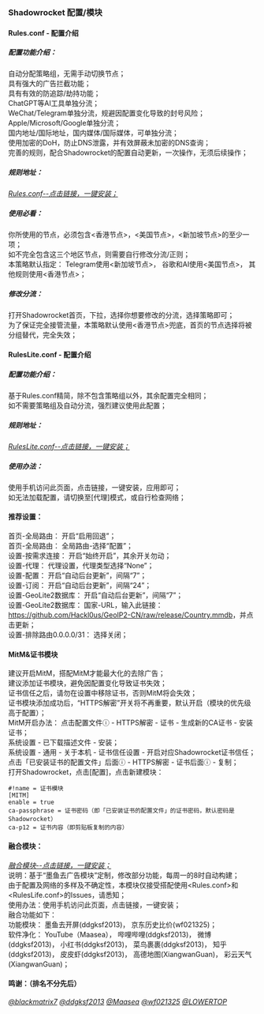 ### Shadowrocket 配置/模块<br>

#### Rules.conf - 配置介绍
##### 配置功能介绍：<br>
自动分配策略组，无需手动切换节点；<br>
具有强大的广告拦截功能；<br>
具有有效的防追踪/劫持功能；<br>
ChatGPT等AI工具单独分流；<br>
WeChat/Telegram单独分流，规避因配置变化导致的封号风险；<br>
Apple/Microsoft/Google单独分流；<br>
国内地址/国际地址，国内媒体/国际媒体，可单独分流；<br>
使用加密的DoH，防止DNS泄露，并有效屏蔽未加密的DNS查询；<br>
完善的规则，配合Shadowrocket的配置自动更新，一次操作，无须后续操作；<br>

##### 规则地址：<br>
[*Rules.conf--点击链接，一键安装；*](https://lowertop.github.io/Shadowrocket-First/redirect.html?url=shadowrocket://config/add/https://raw.githubusercontent.com/XiangwanGuan/Shadowrocket/main/Rules.conf)<br>

##### 使用必看：<br>
你所使用的节点，必须包含<香港节点>，<美国节点>，<新加坡节点>的至少一项；<br>
如不完全包含这三个地区节点，则需要自行修改分流/正则；<br>
本策略默认指定：
Telegram使用<新加坡节点>，
谷歌和AI使用<美国节点>，
其他规则使用<香港节点>；<br>

##### 修改分流：<br>
打开Shadowrocket首页，下拉，选择你想要修改的分流，选择策略即可；<br>
为了保证完全接管流量，本策略默认使用<香港节点>兜底，首页的节点选择将被分组替代，完全失效；<br>

#### RulesLite.conf - 配置介绍
##### 配置功能介绍：<br>
基于Rules.conf精简，除不包含策略组以外，其余配置完全相同；<br>
如不需要策略组及自动分流，强烈建议使用此配置；<br>

##### 规则地址：<br>
[*RulesLite.conf--点击链接，一键安装；*](https://lowertop.github.io/Shadowrocket-First/redirect.html?url=shadowrocket://config/add/https://raw.githubusercontent.com/XiangwanGuan/Shadowrocket/main/RulesLite.conf)<br>

##### 使用办法：<br>
使用手机访问此页面，点击链接，一键安装，应用即可；<br>
如无法加载配置，请切换至[代理]模式，或自行检查网络；<br>

#### 推荐设置：<br>
首页-全局路由：
开启“启用回退”；<br>
首页-全局路由：
全局路由-选择“配置”；<br>
设置-按需求连接：
开启“始终开启”，其余开关勿动；<br>
设置-代理：
代理设置，代理类型选择“None”；<br>
设置-配置：
开启“自动后台更新”，间隔“7”；<br>
设置-订阅：
开启“自动后台更新”，间隔“24”；<br>
设置-GeoLite2数据库：
开启“自动后台更新”，间隔“7”；<br>
设置-GeoLite2数据库：
国家-URL，输入此链接：<https://github.com/Hackl0us/GeoIP2-CN/raw/release/Country.mmdb>，并点击更新；<br>
设置-排除路由0.0.0.0/31：
选择关闭；<br>

#### MitM&证书模块
建议开启MitM，搭配MitM才能最大化的去除广告；<br>
建议添加证书模块，避免因配置变化导致证书失效；<br>
证书信任之后，请勿在设置中移除证书，否则MitM将会失效；<br>
证书模块添加成功后，“HTTPS解密”开关将不再重要，默认开启（模块的优先级高于配置）；<br>
MitM开启办法：
点击配置文件ⓘ - HTTPS解密 - 证书 - 生成新的CA证书 - 安装证书；<br>
系统设置 - 已下载描述文件 - 安装；<br>
系统设置 - 通用 - 关于本机 - 证书信任设置 - 开启对应Shadowrocket证书信任；<br>
点击「已安装证书的配置文件」后面ⓘ - HTTPS解密 - 证书后面ⓘ - 复制；<br>
打开Shadowrocket，点击[配置]，点击新建模块：<br>
```
#!name = 证书模块
[MITM]
enable = true
ca-passphrase = 证书密码（即「已安装证书的配置文件」的证书密码，默认密码是Shadowrocket）
ca-p12 = 证书内容（即剪贴板复制的内容）
```

#### 融合模块：
[*融合模块--点击链接，一键安装；*](https://lowertop.github.io/Shadowrocket-First/redirect.html?url=shadowrocket://install?module=https://raw.githubusercontent.com/XiangwanGuan/Shadowrocket/main/Module.sgmodule)<br>
说明：基于“墨鱼去广告模块”定制，修改部分功能，每周一的8时自动构建；<br>
由于配置及网络的多样及不确定性，本模块仅接受搭配使用<Rules.conf>和<RulesLife.conf>的Issues，请悉知；<br>
使用办法：使用手机访问此页面，点击链接，一键安装；<br>
融合功能如下：<br>
功能模块：
墨鱼去开屏(ddgksf2013)，
京东历史比价(wf021325)；
<br>
软件净化：
YouTube（Maasea），
哔哩哔哩(ddgksf2013)，
微博(ddgksf2013)，
小红书(ddgksf2013)，
菜鸟裹裹(ddgksf2013)，
知乎(ddgksf2013)，
皮皮虾(ddgksf2013)，
高德地图(XiangwanGuan)，
彩云天气(XiangwanGuan)；
<br>

#### 鸣谢：（排名不分先后）<br>
[*@blackmatrix7*](https://github.com/blackmatrix7)
[*@ddgksf2013*](https://github.com/ddgksf2013)
[*@Maasea*](https://github.com/Maasea)
[*@wf021325*](https://github.com/wf021325)
[*@LOWERTOP*](https://github.com/LOWERTOP)
